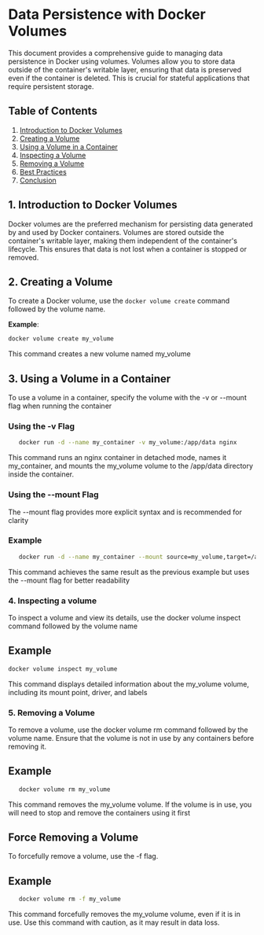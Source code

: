 # Data Persistence with Docker Volumes

This document provides a comprehensive guide to managing data persistence in Docker using volumes. Volumes allow you to store data outside of the container's writable layer, ensuring that data is preserved even if the container is deleted. This is crucial for stateful applications that require persistent storage.

## Table of Contents
1. [Introduction to Docker Volumes](#introduction-to-docker-volumes)
2. [Creating a Volume](#creating-a-volume)
3. [Using a Volume in a Container](#using-a-volume-in-a-container)
4. [Inspecting a Volume](#inspecting-a-volume)
5. [Removing a Volume](#removing-a-volume)
6. [Best Practices](#best-practices)
7. [Conclusion](#conclusion)

## 1. Introduction to Docker Volumes

Docker volumes are the preferred mechanism for persisting data generated by and used by Docker containers. Volumes are stored outside the container's writable layer, making them independent of the container's lifecycle. This ensures that data is not lost when a container is stopped or removed.

## 2. Creating a Volume

To create a Docker volume, use the `docker volume create` command followed by the volume name.

**Example**:

```bash
docker volume create my_volume
```

This command creates a new volume named my_volume

## 3. Using a Volume in a Container

To use a volume in a container, specify the volume with the -v or --mount flag when running the container

### Using the -v Flag

```bash
   docker run -d --name my_container -v my_volume:/app/data nginx
```

This command runs an nginx container in detached mode, names it my_container, and mounts the my_volume volume to the /app/data directory inside the container.

### Using the --mount Flag

The --mount flag provides more explicit syntax and is recommended for clarity

### Example

```bash
   docker run -d --name my_container --mount source=my_volume,target=/app/data nginx
```

 This command achieves the same result as the previous example but uses the --mount flag for better readability

 ### 4. Inspecting a volume

 To inspect a volume and view its details, use the docker volume inspect command followed by the volume name

 ## Example

 ```bash
 docker volume inspect my_volume
```

This command displays detailed information about the my_volume volume, including its mount point, driver, and labels


### 5. Removing a Volume

To remove a volume, use the docker volume rm command followed by the volume name. Ensure that the volume is not in use by any containers before removing it.

## Example

```bash
   docker volume rm my_volume
```

This command removes the my_volume volume. If the volume is in use, you will need to stop and remove the containers using it first

## Force Removing a Volume

To forcefully remove a volume, use the -f flag.

## Example 

```bash
   docker volume rm -f my_volume
```

 This command forcefully removes the my_volume volume, even if it is in use. Use this command with caution, as it may result in data loss.

 